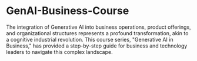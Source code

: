 # GenAI-Business-Course
The integration of Generative AI into business operations, product offerings, and organizational structures represents a profound transformation, akin to a cognitive industrial revolution. This course series, "Generative AI in Business," has provided a step-by-step guide for business and technology leaders to navigate this complex landscape.
